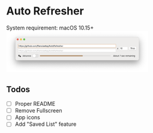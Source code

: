 # Auto Refresher
System requirement: macOS 10.15+
<img src="https://github.com/Ranoiaetep/AutoRefresher/blob/main/Screenshots/Screen%20Shot%202021-01-21%20at%204.04.30%20PM.png" alt="Main Screenshot" width="75%"/>
## Todos
- [ ] Proper README
- [ ] Remove Fullscreen
- [ ] App icons
- [ ] Add "Saved List" feature

